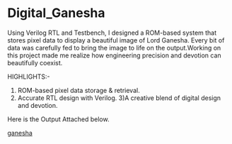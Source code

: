 # Digital_Ganesha
Using Verilog RTL and Testbench, I designed a ROM-based system that stores pixel data to display a beautiful image of Lord Ganesha. Every bit of data was carefully fed to bring the image to life on the output.Working on this project made me realize how engineering precision and devotion can beautifully coexist. 

HIGHLIGHTS:-

1) ROM-based pixel data storage & retrieval.
2) Accurate RTL design with Verilog.
3)A creative blend of digital design and devotion.

Here is the Output Attached below.

[ganesha](https://github.com/user-attachments/assets/5450e98b-67d3-4e63-ae8e-d7871d6859a8)


